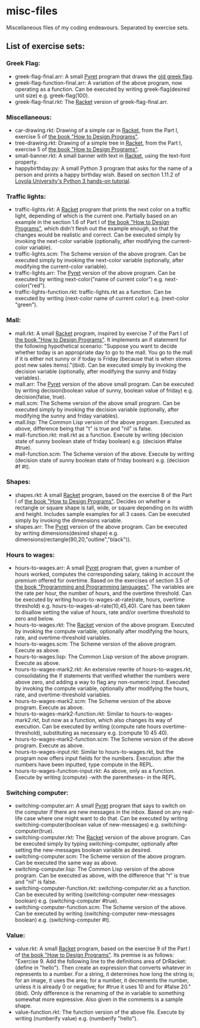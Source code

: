 # misc-files
Miscellaneous files of my coding endeavours. Separated by exercise sets.

## List of exercise sets: ##

### Greek Flag: ###

* greek-flag-final.arr: A small [Pyret](http://www.pyret.org/) program that draws the [old greek flag](https://en.wikipedia.org/wiki/List_of_Greek_flags#/media/File:Flag_of_Greece_(1822-1978).svg).
* greek-flag-function-final.arr: A variation of the above program, now operating as a function. Can be executed by writing greek-flag(desired unit size) e.g. greek-flag(100).
* greek-flag-final.rkt: The [Racket](http://racket-lang.org/) version of greek-flag-final.arr.

### Miscellaneous: ###

* car-drawing.rkt: Drawing of a simple car in [Racket](http://racket-lang.org/), from the Part I, exercise 5 of [the book "How to Design Programs"](http://www.ccs.neu.edu/home/matthias/HtDP2e/index.html).
* tree-drawing.rkt: Drawing of a simple tree in [Racket](http://racket-lang.org/), from the Part I, exercise 5 of [the book "How to Design Programs"](http://www.ccs.neu.edu/home/matthias/HtDP2e/index.html).
* small-banner.rkt: A small banner with text in [Racket](http://racket-lang.org/), using the text-font property.
* happybirthday.py: A small Python 3 program that asks for the name of a person and prints a happy birthday wish. Based on section 1.11.2 of [Loyola University's Python 3 hands-on tutorial](http://anh.cs.luc.edu/python/hands-on/3.1/handsonHtml/index.html).

### Traffic lights: ###

* traffic-lights.rkt: A [Racket](http://racket-lang.org/) program that prints the next color on a traffic light, depending of which is the current one. Partially based on an example in the section 1.6 of Part I of [the book "How to Design Programs"](http://www.ccs.neu.edu/home/matthias/HtDP2e/index.html), which didn't flesh out the example enough, so that the changes would be realistic and correct. Can be executed simply by invoking the next-color variable (optionally, after modifying the current-color variable).
* traffic-lights.scm: The Scheme version of the above program. Can be executed simply by invoking the next-color variable (optionally, after modifying the current-color variable).
* traffic-lights.arr: The [Pyret](http://www.pyret.org/) version of the above program. Can be executed by writing next-color("name of current color") e.g. next-color("red").
* traffic-lights-function.rkt: traffic-lights.rkt as a function. Can be executed by writing (next-color name of current color) e.g. (next-color "green").

### Mall: ###

* mall.rkt: A small [Racket](http://racket-lang.org/) program, inspired by exercise 7 of the Part I of [the book "How to Design Programs"](http://www.ccs.neu.edu/home/matthias/HtDP2e/index.html). It implements an if statement for the following hypothetical scenario: "Suppose you want to decide whether today is an appropriate day to go to the mall. You go to the mall if it is either not sunny or if today is Friday (because that is when stores post new sales items)."(ibid). Can be executed simply by invoking the decision variable (optionally, after modifying the sunny and friday variables).
* mall.arr: The [Pyret](http://www.pyret.org/) version of the above small program. Can be executed by writing decision(boolean value of sunny, boolean value of friday) e.g. decision(false, true).
* mall.scm: The Scheme version of the above small program. Can be executed simply by invoking the decision variable (optionally, after modifying the sunny and friday variables).
* mall.lisp: The Common Lisp version of the above program. Executed as above, difference being that "t" is true and "nil" is false.
* mall-function.rkt: mall.rkt as a function. Execute by writing (decision state of sunny boolean state of friday boolean) e.g. (decision #false #true).
* mall-function.scm: The Scheme version of the above. Execute by writing (decision state of sunny boolean state of friday boolean) e.g. (decision #f #t).

### Shapes: ###

* shapes.rkt: A small [Racket](http://racket-lang.org/) program, based on the exercise 8 of the Part I of [the book "How to Design Programs"](http://www.ccs.neu.edu/home/matthias/HtDP2e/index.html). Decides on whether a rectangle or square shape is tall, wide, or square depending on its width and height. Includes sample examples for all 3 cases. Can be executed simply by invoking the dimensions variable.
* shapes.arr: The [Pyret](http://www.pyret.org/) version of the above program. Can be executed by writing dimensions(desired shape) e.g. dimensions(rectangle(90,20,"outline","black")).

### Hours to wages: ###

* hours-to-wages.arr: A small [Pyret](http://www.pyret.org/) program that, given a number of hours worked, computes the corresponding salary, taking in account the premium offered for overtime. Based on the exercises of section 3.5 of [the book "Programming and Programming languages"](http://papl.cs.brown.edu/2016/index.html). The variables are the rate per hour, the number of hours, and the overtime threshold. Can be executed by writing hours-to-wages-at-rate(rate, hours, overtime threshold) e.g. hours-to-wages-at-rate(10,45,40). Care has been taken to disallow setting the value of hours, rate and/or overtime threshold to zero and below.
* hours-to-wages.rkt: The [Racket](http://racket-lang.org/) version of the above program. Executed by invoking the compute variable, optionally after modifying the hours, rate, and overtime-threshold variables.
* hours-to-wages.scm: The Scheme version of the above program. Execute as above.
* hours-to-wages.lisp: The Common Lisp version of the above program. Execute as above.
* hours-to-wages-mark2.rkt: An extensive rewrite of hours-to-wages.rkt, consolidating the if statements that verified whether the numbers were above zero, and adding a way to flag any non-numeric input. Executed by invoking the compute variable, optionally after modifying the hours, rate, and overtime-threshold variables.
* hours-to-wages-mark2.scm: The Scheme version of the above program. Execute as above.
* hours-to-wages-mark2-function.rkt: Similar to hours-to-wages-mark2.rkt, but now as a function, which also changes its way of execution. Can be executed by writing (compute rate hours overtime-threshold), substituting as necessary e.g. (compute 10 45 40).
* hours-to-wages-mark2-function.scm: The Scheme version of the above program. Execute as above.
* hours-to-wages-input.rkt: Similar to hours-to-wages.rkt, but the program now offers input fields for the numbers. Execution: after the numbers have been inputted, type compute in the REPL.
* hours-to-wages-function-input.rkt: As above, only as a function. Execute by writing (compute) -with the parentheses- in the REPL.

### Switching computer: ###

* switching-computer.arr: A small [Pyret](http://www.pyret.org/) program that says to switch on the computer if there are new messages in the inbox. Based on any real-life case where one might want to do that. Can be executed by writing switching-computer(boolean value of new-messages) e.g. switching-computer(true).
* switching-computer.rkt: The [Racket](http://racket-lang.org/) version of the above program. Can be executed simply by typing switching-computer, optionally after setting the new-messages boolean variable as desired.
* switching-computer.scm: The Scheme version of the above program. Can be executed the same way as above.
* switching-computer.lisp: The Common Lisp version of the above program. Can be executed as above, with the difference that "t" is true and "nil" is false.
* switching-computer-function.rkt: switching-computer.rkt as a function. Can be executed by writing (switching-computer new-messages boolean) e.g. (switching-computer #true).
* switching-computer-function.scm: The Scheme version of the above. Can be executed by writing (switching-computer new-messages boolean) e.g. (switching-computer #t).

### Value: ###

* value.rkt: A small [Racket](http://racket-lang.org/) program, based on the exercise 9 of the Part I of [the book "How to Design Programs"](http://www.ccs.neu.edu/home/matthias/HtDP2e/index.html). Its premise is as follows: "Exercise 9. Add the following line to the definitions area of DrRacket: (define in "hello"). Then create an expression that converts whatever in represents to a number. For a string, it determines how long the string is; for an image, it uses the area; for a number, it decrements the number, unless it is already 0 or negative; for #true it uses 10 and for #false 20."(ibid). Only difference is the renaming of the in variable to something somewhat more expressive. Also given in the comments is a sample shape.
* value-function.rkt: The function version of the above file. Execute by writing (numberify value) e.g. (numberify "hello").

